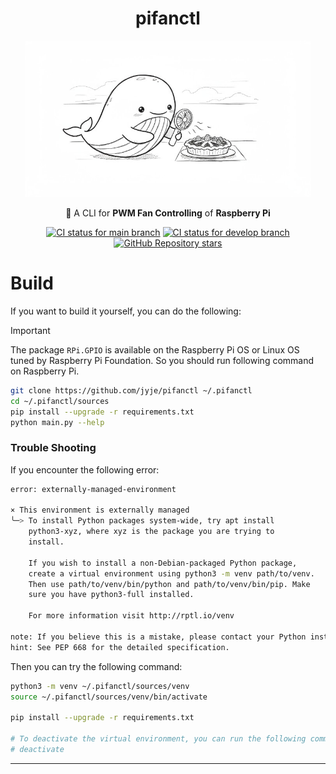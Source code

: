 <div align="center">

# pifanctl

<img alt="pifanctl logo" src="docs/whale-cooling-pie.jpg" height="250" style="max-width: 100%;">

🥧 A CLI for **PWM Fan Controlling** of **Raspberry Pi**

[![CI status for main branch](https://github.com/jyje/pifanctl/actions/workflows/build-image-main.yaml/badge.svg?branch=main)](https://github.com/jyje/pifanctl/actions/workflows/build-image-main.yaml)
[![CI status for develop branch](https://github.com/jyje/pifanctl/actions/workflows/build-image-develop.yaml/badge.svg?branch=develop)](https://github.com/jyje/pifanctl/actions/workflows/build-image-develop.yaml)
[![GitHub Repository stars](https://img.shields.io/github/stars/jyje/pifanctl)](https://github.com/jyje/pifanctl)

</div>

# Build

If you want to build it yourself, you can do the following:

> [!IMPORTANT]
> The package `RPi.GPIO` is available on the Raspberry Pi OS or Linux OS tuned by Raspberry Pi Foundation. So you should run following command on Raspberry Pi.

```sh
git clone https://github.com/jyje/pifanctl ~/.pifanctl
cd ~/.pifanctl/sources
pip install --upgrade -r requirements.txt
python main.py --help
```
### Trouble Shooting

If you encounter the following error:

```sh
error: externally-managed-environment

× This environment is externally managed
╰─> To install Python packages system-wide, try apt install
    python3-xyz, where xyz is the package you are trying to
    install.
    
    If you wish to install a non-Debian-packaged Python package,
    create a virtual environment using python3 -m venv path/to/venv.
    Then use path/to/venv/bin/python and path/to/venv/bin/pip. Make
    sure you have python3-full installed.
    
    For more information visit http://rptl.io/venv

note: If you believe this is a mistake, please contact your Python installation or OS distribution provider. You can override this, at the risk of breaking your Python installation or OS, by passing --break-system-packages.
hint: See PEP 668 for the detailed specification.
```

Then you can try the following command:

```sh
python3 -m venv ~/.pifanctl/sources/venv
source ~/.pifanctl/sources/venv/bin/activate

pip install --upgrade -r requirements.txt

# To deactivate the virtual environment, you can run the following command:
# deactivate
```
---
